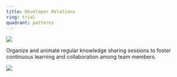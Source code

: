 ```yaml
---
title: Developer Relations
ring: trial
quadrant: patterns
---
```


![](https://img.shields.io/badge/coffee_&_learn-19967d?logo=serverfault&logoColor=000&style=flat)

Organize and animate regular knowledge sharing sessions to foster continuous learning and collaboration among team members.

![](/img/2018-06-23/devrel.svg)